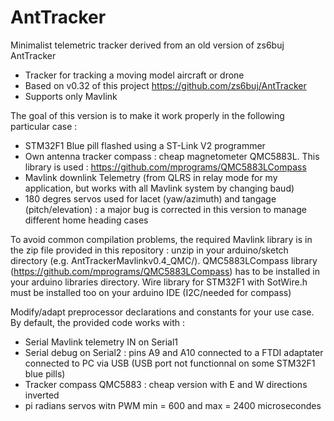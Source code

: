 # AntTracker

Minimalist telemetric tracker derived from an old version of zs6buj AntTracker
- Tracker for tracking a moving model aircraft or drone
- Based on v0.32 of this project https://github.com/zs6buj/AntTracker
- Supports only Mavlink 

The goal of this version is to make it work properly in the following particular case :
- STM32F1 Blue pill flashed using a ST-Link V2 programmer
- Own antenna tracker compass : cheap magnetometer QMC5883L. This library is used : https://github.com/mprograms/QMC5883LCompass
- Mavlink downlink Telemetry (from QLRS in relay mode for my application, but works with all Mavlink system by changing baud)
- 180 degres servos used for lacet (yaw/azimuth) and tangage (pitch/elevation) : a major bug is corrected in this version to manage different home heading cases

To avoid common compilation problems, the required Mavlink library is in the zip file provided in this repository : unzip in your arduino/sketch directory (e.g. AntTrackerMavlinkv0.4_QMC/).
QMC5883LCompass library (https://github.com/mprograms/QMC5883LCompass) has to be installed in your arduino libraries directory.
Wire library for STM32F1 with SotWire.h must be installed too on your arduino IDE (I2C/needed for compass)

Modify/adapt preprocessor declarations and constants for your use case.
By default, the provided code works with :
- Serial Mavlink telemetry IN on Serial1
- Serial debug on Serial2 : pins A9 and A10 connected to a FTDI adaptater connected to PC via USB (USB port not functionnal on some STM32F1 blue pills)
- Tracker compass QMC5883 : cheap version with E and W directions inverted
- pi radians servos witn PWM min = 600 and max = 2400 microsecondes
